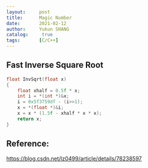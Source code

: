 ```yaml
---
layout:     post
title:      Magic Number
date:       2021-02-12
author:     Yukun SHANG
catalog: 	 true
tags:       [C/C++]
---
```


## Fast Inverse Square Root

```c
float InvSqrt(float x)
{
    float xhalf = 0.5f * x;
    int i = *(int *)&x;
    i = 0x5f3759df - (i>>1);
    x = *(float *)&i;
    x = x * (1.5f - xhalf * x * x);
    return x;
}


```

## Reference:

https://blog.csdn.net/lz0499/article/details/78238597

